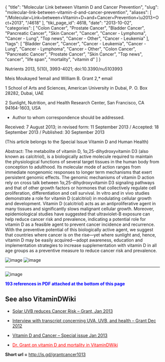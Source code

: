 {
    "title": "Molecular Link between Vitamin D and Cancer Prevention",
    "slug": "molecular-link-between-vitamin-d-and-cancer-prevention",
    "aliases": [
        "/Molecular+Link+between+Vitamin+D+and+Cancer+Prevention+\u2013+Oct+2013",
        "/4618"
    ],
    "tiki_page_id": 4618,
    "date": "2013-10-02",
    "categories": [
        "Colon Cancer",
        "Prostate Cancer",
        "Bladder Cancer",
        "Pancreatic Cancer",
        "Skin Cancer",
        "Cancer",
        "Cancer - Lymphoma",
        "Cancer - Lung",
        "Top news",
        "Cancer - Other",
        "Cancer - Leukemia"
    ],
    "tags": [
        "Bladder Cancer",
        "Cancer",
        "Cancer - Leukemia",
        "Cancer - Lung",
        "Cancer - Lymphoma",
        "Cancer - Other",
        "Colon Cancer",
        "Pancreatic Cancer",
        "Prostate Cancer",
        "Skin Cancer",
        "Top news",
        "cancer",
        "life span",
        "mortality",
        "vitamin d"
    ]
}


Nutrients 2013, 5(10), 3993-4021; doi:10.3390/nu5103993

Meis Moukayed 1email and William B. Grant 2,*  email

1 School of Arts and Sciences, American University in Dubai, P. O. Box 28282, Dubai, UAE

2 Sunlight, Nutrition, and Health Research Center, San Francisco, CA 94164-1603, USA

* Author to whom correspondence should be addressed.

Received: 7 August 2013; in revised form: 11 September 2013 / Accepted: 18 September 2013 / Published: 30 September 2013

(This article belongs to the Special Issue Vitamin D and Human Health)

Abstract: The metabolite of vitamin D, 1α,25-dihydroxyvitamin D3 (also known as calcitriol), is a biologically active molecule required to maintain the physiological functions of several target tissues in the human body from conception to adulthood. Its molecular mode of action ranges from immediate nongenomic responses to longer term mechanisms that exert persistent genomic effects. The genomic mechanisms of vitamin D action rely on cross talk between 1α,25-dihydroxyvitamin D3 signaling pathways and that of other growth factors or hormones that collectively regulate cell proliferation, differentiation and cell survival. In vitro and in vivo studies demonstrate a role for vitamin D (calcitriol) in modulating cellular growth and development. Vitamin D (calcitriol) acts as an antiproliferative agent in many tissues and significantly slows malignant cellular growth. Moreover, epidemiological studies have suggested that ultraviolet-B exposure can help reduce cancer risk and prevalence, indicating a potential role for vitamin D as a feasible agent to prevent cancer incidence and recurrence. With the preventive potential of this biologically active agent, we suggest that countries where cancer is on the rise—yet where sunlight and, hence, vitamin D may be easily acquired—adopt awareness, education and implementation strategies to increase supplementation with vitamin D in all age groups as a preventive measure to reduce cancer risk and prevalence.

<img src="https://d378j1rmrlek7x.cloudfront.net/attachments/jpeg/cancer-grant-913.jpg" alt="image">

<img src="https://d378j1rmrlek7x.cloudfront.net/attachments/jpeg/cancer-grant-913b.jpg" alt="image">

---

<img src="https://d378j1rmrlek7x.cloudfront.net/attachments/jpeg/cancer-grant-913-t2.jpg" alt="image">

 **<span style="color:#00F;">193 references in PDF  attached at the bottom of this page</span>** 

## See also VitaminDWiki

* [Solar UVB reduces Cancer Risk – Grant, Jan 2013](/posts/solar-uvb-reduces-cancer-risk-grant)

* [Interview with transcript concerning UVA, UVB, and health – Grant Dec 2012](/posts/interview-with-transcript-concerning-uva-uvb-and-health-grant)

* [Vitamin D and Cancer – Special issue Jan 2013](/posts/vitamin-d-and-cancer-special-issue)

* <a href="/posts/dr-grant-on-vitamin-d-and-mortality-in-vitamindwiki" style="color: red; text-decoration: underline;" title="This post/category does not exist yet: Dr. Grant on vitamin D and mortality in VitaminDWiki">Dr. Grant on vitamin D and mortality in VitaminDWiki</a>

 **Short url =** http://is.gd/grantcancer1013